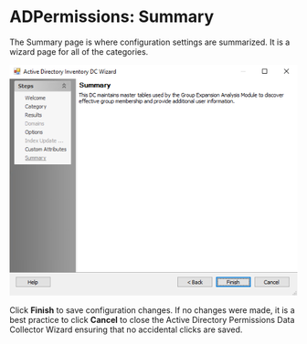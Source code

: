 # ADPermissions: Summary

The Summary page is where configuration settings are summarized. It is a wizard page for all of the categories.

![ADPermissions Data Collector wizard Summary page](/static/img/product_docs/accessanalyzer/accessanalyzer/enterpriseauditor/admin/datacollector/adinventory/summary.png)

Click __Finish__ to save configuration changes. If no changes were made, it is a best practice to click __Cancel__ to close the Active Directory Permissions Data Collector Wizard ensuring that no accidental clicks are saved.
